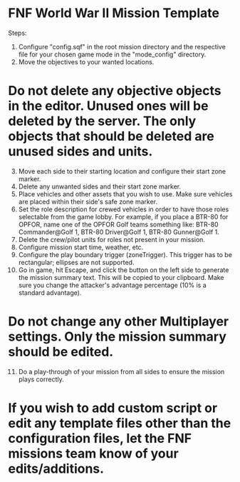 # FNF World War II Mission Template

Steps:

1. Configure "config.sqf" in the root mission directory and the respective file for your chosen game mode in the "mode_config" directory.
2. Move the objectives to your wanted locations.
# Do not delete any objective objects in the editor. Unused ones will be deleted by the server. The only objects that should be deleted are unused sides and units.
3. Move each side to their starting location and configure their start zone marker.
4. Delete any unwanted sides and their start zone marker.
5. Place vehicles and other assets that you wish to use. Make sure vehicles are placed within their side's safe zone marker.
6. Set the role description for crewed vehicles in order to have those roles selectable from the game lobby. For example, if you place a BTR-80 for OPFOR, name one of the OPFOR Golf teams something like: BTR-80 Commander@Golf 1, BTR-80 Driver@Golf 1, BTR-80 Gunner@Golf 1.
7. Delete the crew/pilot units for roles not present in your mission.
8. Configure mission start time, weather, etc.
9. Configure the play boundary trigger (zoneTrigger). This trigger has to be rectangular; ellipses are not supported.
10. Go in game, hit Escape, and click the button on the left side to generate the mission summary text. This will be copied to your clipboard. Make sure you change the attacker's advantage percentage (10% is a standard advantage).
# Do not change any other Multiplayer settings. Only the mission summary should be edited.
11. Do a play-through of your mission from all sides to ensure the mission plays correctly.

# If you wish to add custom script or edit any template files other than the configuration files, let the FNF missions team know of your edits/additions.
